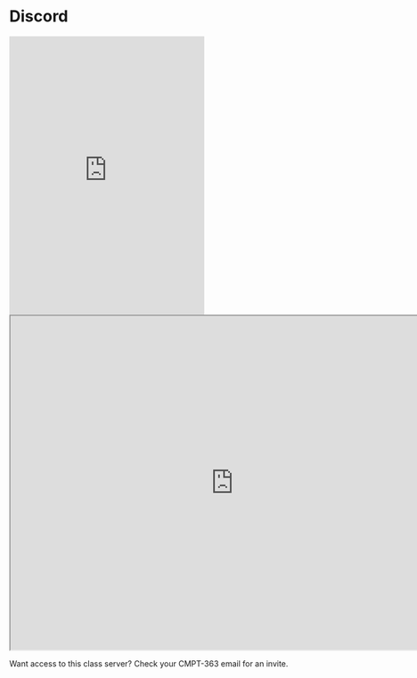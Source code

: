 # Discord

<div class="video-container-4by3"><iframe src="https://discord.com/widget?id=872900842280333322&theme=dark" width="350" height="500" allowtransparency="true" frameborder="0" sandbox="allow-popups allow-popups-to-escape-sandbox allow-same-origin allow-scripts"></iframe></div>

<div class="video-container-4by3"><iframe src="https://e.widgetbot.io/channels/872900842280333322/872914151943569428" height="600" width="800"></iframe></div>

Want access to this class server? Check your CMPT-363 email for an invite.
